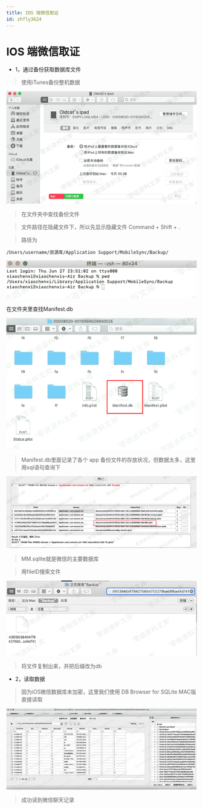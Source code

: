 ```yaml
---
title: IOS 端微信取证
id: zhfly3624
---
```


# IOS 端微信取证

*   1，通过备份获取数据库文件

> 使用iTunes备份整机数据

![image](../img/2993b847babeca8685159368dbe93b49.png)

> 在文件夹中查找备份文件

> 文件路径在隐藏文件下，所以先显示隐藏文件 Command + Shift + .

> 路径为

```
/Users/username/资源库/Application Support/MobileSync/Backup/ 
```

![image](../img/0ddae190b48f9177a47a591a4a94e519.png)

在文件夹里查找Manifest.db

![image](../img/10faa7fc53d5329d8e041d2fd1bbb511.png)

> Manifest.db里面记录了各个 app 备份文件的存放状况，但数据太多，这里用sql语句查询下

![image](../img/07da5c65eb425a441905af14967c6069.png)

> MM.sqlite就是微信的主要数据库

> 用fileID搜索文件

![image](../img/3cf708fee1137361edecec07f507d514.png)

> 将文件复制出来，并把后缀改为db

*   2，读取数据

> 因为iOS微信数据库未加密，这里我们使用 DB Browser for SQLite MAC版直接读取

![image](../img/9ebb3cef70709aef7df370e65e6829ce.png)

> 成功读到微信聊天记录